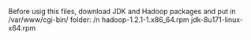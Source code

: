 Before usig this files, download JDK and Hadoop packages and put in /var/www/cgi-bin/ folder: /n
hadoop-1.2.1-1.x86_64.rpm
jdk-8u171-linux-x64.rpm

